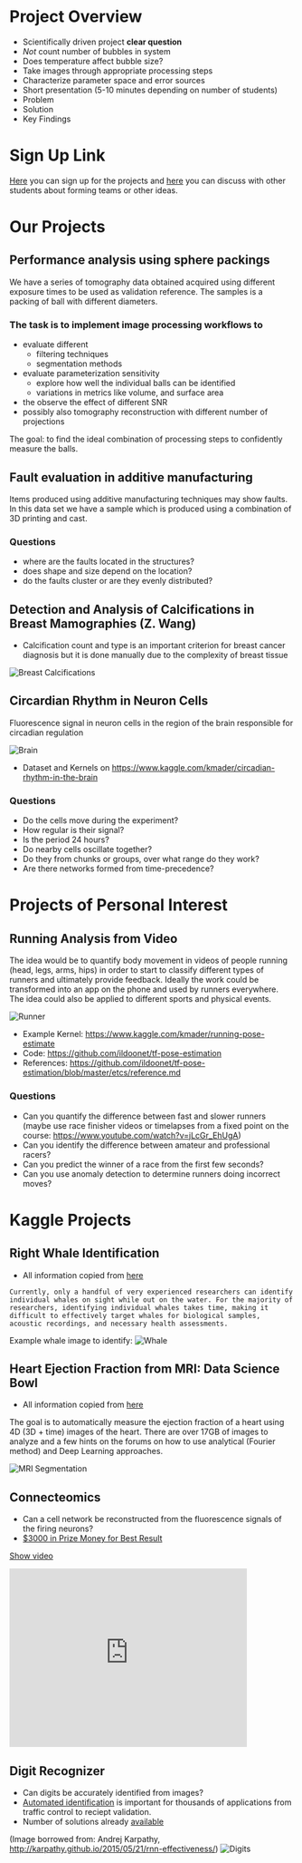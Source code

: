 # Project Overview

- Scientifically driven project __clear question__
 - _Not_ count number of bubbles in system
 - Does temperature affect bubble size?
- Take images through appropriate processing steps
- Characterize parameter space and error sources
- Short presentation (5-10 minutes depending on number of students) 
 - Problem
 - Solution
 - Key Findings

# Sign Up Link
[Here](https://docs.google.com/spreadsheets/d/1Xvf4I5t-QkgXFBoDJ8BrMA8RTtuZWILfFBRhMjqP8Z8/edit#gid=618907183) you can sign up for the projects and [here](https://qbi2019.slack.com/messages/projects/) you can discuss with other students about forming teams or other ideas.

# Our Projects

## Performance analysis using sphere packings
We have a series of tomography data obtained acquired using different exposure times to be used as validation reference. The samples is a packing of ball with different diameters. 
### The task is to implement image processing workflows to
- evaluate different
    - filtering techniques
    - segmentation methods
- evaluate parameterization sensitivity
    - explore how well the individual balls can be identified
    - variations in metrics like volume, and surface area
- the observe the effect of different SNR
- possibly also tomography reconstruction with different number of projections

The goal: to find the ideal combination of processing steps to confidently measure the balls.

## Fault evaluation in additive manufacturing
Items produced using additive manufacturing techniques may show faults. In this data set we have a sample which is produced using a combination of 3D printing and cast.

### Questions
- where are the faults located in the structures?
- does shape and size depend on the location?
- do the faults cluster or are they evenly distributed? 

## Detection and Analysis of Calcifications in Breast Mamographies (Z. Wang)

- Calcification count and type is an important criterion for breast cancer diagnosis but it is done manually due to the complexity of breast tissue

![Breast Calcifications](images/breast-abs.jpg?raw=true)

## Circardian Rhythm in Neuron Cells
Fluorescence signal in neuron cells in the region of the brain responsible for circadian regulation

![Brain](images/brainScan.gif?raw=true)

- Dataset and Kernels on https://www.kaggle.com/kmader/circadian-rhythm-in-the-brain

### Questions

 - Do the cells move during the experiment?
 - How regular is their signal? 
  - Is the period 24 hours?
 - Do nearby cells oscillate together?
 - Do they from chunks or groups, over what range do they work?
 - Are there networks formed from time-precedence?

# Projects of Personal Interest

## Running Analysis from Video

The idea would be to quantify body movement in videos of people running (head, legs, arms, hips) in order to start to classify different types of runners and ultimately provide feedback. Ideally the work could be transformed into an app on the phone and used by runners everywhere. The idea could also be applied to different sports and physical events. 

![Runner](images/running_pose.png?raw=true)

- Example Kernel: https://www.kaggle.com/kmader/running-pose-estimate
- Code: https://github.com/ildoonet/tf-pose-estimation
- References: https://github.com/ildoonet/tf-pose-estimation/blob/master/etcs/reference.md

### Questions
- Can you quantify the difference between fast and slower runners (maybe use race finisher videos or timelapses from a fixed point on the course: https://www.youtube.com/watch?v=jLcGr_EhUgA)
- Can you identify the difference between amateur and professional racers?
- Can you predict the winner of a race from the first few seconds?
- Can you use anomaly detection to determine runners doing incorrect moves?

# Kaggle Projects

## Right Whale Identification


- All information copied from [here](https://www.kaggle.com/c/noaa-right-whale-recognition)

```
Currently, only a handful of very experienced researchers can identify individual whales on sight while out on the water. For the majority of researchers, identifying individual whales takes time, making it difficult to effectively target whales for biological samples, acoustic recordings, and necessary health assessments.
```

Example whale image to identify:
![Whale](images/ChristinKhan_RightWhaleMomCalf_640.png?raw=true)


## Heart Ejection Fraction from MRI: Data Science Bowl 

- All information copied from [here](https://www.kaggle.com/c/second-annual-data-science-bowl)

The goal is to automatically measure the ejection fraction of a heart using 4D (3D + time) images of the heart. There are over 17GB of images to analyze and a few hints on the forums on how to use analytical (Fourier method) and Deep Learning approaches.


![MRI Segmentation](images/mri_kaggle.gif?raw=true)


## Connecteomics
- Can a cell network be reconstructed from the fluorescence signals of the firing neurons?
- [$3000 in Prize Money for Best Result](https://www.kaggle.com/c/connectomics)

[Show video](https://www.youtube.com/embed/lppAwkek6DI)

<iframe width="420" height="315" src="https://www.youtube.com/embed/lppAwkek6DI" frameborder="0" allowfullscreen></iframe>

## Digit Recognizer
- Can digits be accurately identified from images?
- [Automated identification](https://www.kaggle.com/c/digit-recognizer) is important for thousands of applications from traffic control to reciept validation.
- Number of solutions already [available](https://www.kaggle.com/c/digit-recognizer/prospector)
 
(Image borrowed from: Andrej Karpathy, http://karpathy.github.io/2015/05/21/rnn-effectiveness/)
![Digits](images/house_read.gif?raw=true)
